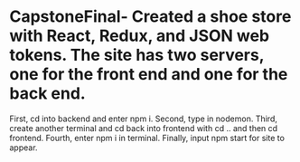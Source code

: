 # CapstoneFinal- Created a shoe store with React, Redux, and JSON web tokens. The site has two servers, one for the front end and one for the back end. 



First, cd into backend and enter npm i.
Second, type in nodemon.
Third, create another terminal and cd back into frontend with cd .. and then cd frontend.
Fourth, enter npm i in terminal.
Finally, input npm start for site to appear.
